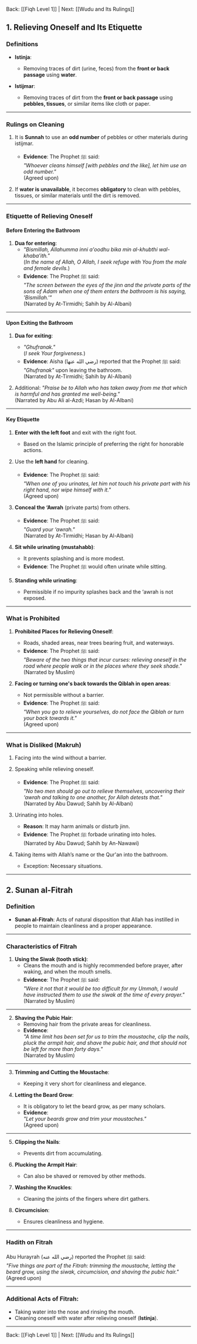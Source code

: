 Back: [[Fiqh Level 1]] | Next: [[Wudu and Its Rulings]]

## **1. Relieving Oneself and Its Etiquette**

### **Definitions**
- **Istinja**:  
  - Removing traces of dirt (urine, feces) from the **front or back passage** using **water**.  

- **Istijmar**:  
  - Removing traces of dirt from the **front or back passage** using **pebbles, tissues**, or similar items like cloth or paper.  

---

### **Rulings on Cleaning**
1. It is **Sunnah** to use an **odd number** of pebbles or other materials during istijmar.  
   - **Evidence**: The Prophet ﷺ said:  
      _"Whoever cleans himself [with pebbles and the like], let him use an odd number."_  
     (Agreed upon)  

2. If **water is unavailable**, it becomes **obligatory** to clean with pebbles, tissues, or similar materials until the dirt is removed.  

---

### **Etiquette of Relieving Oneself**

#### **Before Entering the Bathroom**
1. **Dua for entering**:  
   - _"Bismillah, Allahumma inni a'oodhu bika min al-khubthi wal-khaba’ith."_  
   (_In the name of Allah, O Allah, I seek refuge with You from the male and female devils._)  
   - **Evidence**: The Prophet ﷺ said:  
      _"The screen between the eyes of the jinn and the private parts of the sons of Adam when one of them enters the bathroom is his saying, 'Bismillah.'"_  
     (Narrated by At-Tirmidhi; Sahih by Al-Albani)

---

#### **Upon Exiting the Bathroom**
1. **Dua for exiting**:  
   - _"Ghufranak."_  
   (_I seek Your forgiveness._)  
   - **Evidence**: Aisha (رضي الله عنها) reported that the Prophet ﷺ said:  
      _"Ghufranak"_ upon leaving the bathroom.  
     (Narrated by At-Tirmidhi; Sahih by Al-Albani)

2. Additional: _"Praise be to Allah who has taken away from me that which is harmful and has granted me well-being."_  
   (Narrated by Abu Ali al-Azdi; Hasan by Al-Albani)

---

#### **Key Etiquette**
1. **Enter with the left foot** and exit with the right foot.  
   - Based on the Islamic principle of preferring the right for honorable actions.  

2. Use the **left hand** for cleaning.  
   - **Evidence**: The Prophet ﷺ said:  
      _"When one of you urinates, let him not touch his private part with his right hand, nor wipe himself with it."_  
     (Agreed upon)

3. **Conceal the ‘Awrah** (private parts) from others.  
   - **Evidence**: The Prophet ﷺ said:  
      _"Guard your ‘awrah."_  
     (Narrated by At-Tirmidhi; Hasan by Al-Albani)

4. **Sit while urinating (mustahabb)**:  
   - It prevents splashing and is more modest.  
   - **Evidence**: The Prophet ﷺ would often urinate while sitting.

5. **Standing while urinating**:  
   - Permissible if no impurity splashes back and the ‘awrah is not exposed.

---

### **What is Prohibited**
1. **Prohibited Places for Relieving Oneself**:
   - Roads, shaded areas, near trees bearing fruit, and waterways.  
   - **Evidence**: The Prophet ﷺ said:  
      _"Beware of the two things that incur curses: relieving oneself in the road where people walk or in the places where they seek shade."_  
     (Narrated by Muslim)

2. **Facing or turning one's back towards the Qiblah in open areas**:
   - Not permissible without a barrier.  
   - **Evidence**: The Prophet ﷺ said:  
      _"When you go to relieve yourselves, do not face the Qiblah or turn your back towards it."_  
     (Agreed upon)

---

### **What is Disliked (Makruh)**
1. Facing into the wind without a barrier.  
2. Speaking while relieving oneself.  
   - **Evidence**: The Prophet ﷺ said:  
      _"No two men should go out to relieve themselves, uncovering their ‘awrah and talking to one another, for Allah detests that."_  
     (Narrated by Abu Dawud; Sahih by Al-Albani)

3. Urinating into holes.  
   - **Reason**: It may harm animals or disturb jinn.  
   - **Evidence**: The Prophet ﷺ forbade urinating into holes.  
     (Narrated by Abu Dawud; Sahih by An-Nawawi)

4. Taking items with Allah’s name or the Qur'an into the bathroom.  
   - Exception: Necessary situations.  

---

## **2. Sunan al-Fitrah**

### **Definition**
- **Sunan al-Fitrah**: Acts of natural disposition that Allah has instilled in people to maintain cleanliness and a proper appearance.

---

### **Characteristics of Fitrah**
1. **Using the Siwak (tooth stick)**:  
   - Cleans the mouth and is highly recommended before prayer, after waking, and when the mouth smells.  
   - **Evidence**: The Prophet ﷺ said:  
      _"Were it not that it would be too difficult for my Ummah, I would have instructed them to use the siwak at the time of every prayer."_  
     (Narrated by Muslim)

---

2. **Shaving the Pubic Hair**:  
   - Removing hair from the private areas for cleanliness.  
   - **Evidence**:  
      _"A time limit has been set for us to trim the moustache, clip the nails, pluck the armpit hair, and shave the pubic hair, and that should not be left for more than forty days."_  
     (Narrated by Muslim)

---

3. **Trimming and Cutting the Moustache**:  
   - Keeping it very short for cleanliness and elegance.  

4. **Letting the Beard Grow**:  
   - It is obligatory to let the beard grow, as per many scholars.  
   - **Evidence**:  
      _"Let your beards grow and trim your moustaches."_  
     (Agreed upon)

---

5. **Clipping the Nails**:  
   - Prevents dirt from accumulating.  

6. **Plucking the Armpit Hair**:  
   - Can also be shaved or removed by other methods.

7. **Washing the Knuckles**:  
   - Cleaning the joints of the fingers where dirt gathers.  

8. **Circumcision**:  
   - Ensures cleanliness and hygiene.  

---

### **Hadith on Fitrah**  
Abu Hurayrah (رضي الله عنه) reported the Prophet ﷺ said:  
 _"Five things are part of the Fitrah: trimming the moustache, letting the beard grow, using the siwak, circumcision, and shaving the pubic hair."_  
(Agreed upon)

---

### **Additional Acts of Fitrah**:
- Taking water into the nose and rinsing the mouth.  
- Cleaning oneself with water after relieving oneself (**Istinja**).

---
Back: [[Fiqh Level 1]] | Next: [[Wudu and Its Rulings]]